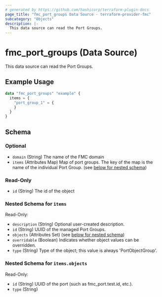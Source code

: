 ```yaml
---
# generated by https://github.com/hashicorp/terraform-plugin-docs
page_title: "fmc_port_groups Data Source - terraform-provider-fmc"
subcategory: "Objects"
description: |-
  This data source can read the Port Groups.
---
```


# fmc_port_groups (Data Source)

This data source can read the Port Groups.

## Example Usage

```terraform
data "fmc_port_groups" "example" {
  items = {
    "port_group_1" = {
    }
  }
}
```

<!-- schema generated by tfplugindocs -->
## Schema

### Optional

- `domain` (String) The name of the FMC domain
- `items` (Attributes Map) Map of port groups. The key of the map is the name of the individual Port Group. (see [below for nested schema](#nestedatt--items))

### Read-Only

- `id` (String) The id of the object

<a id="nestedatt--items"></a>
### Nested Schema for `items`

Read-Only:

- `description` (String) Optional user-created description.
- `id` (String) UUID of the managed Port Groups.
- `objects` (Attributes Set) (see [below for nested schema](#nestedatt--items--objects))
- `overridable` (Boolean) Indicates whether object values can be overridden.
- `type` (String) Type of the object; this value is always 'PortObjectGroup'.

<a id="nestedatt--items--objects"></a>
### Nested Schema for `items.objects`

Read-Only:

- `id` (String) UUID of the port (such as fmc_port.test.id, etc.).
- `type` (String)
